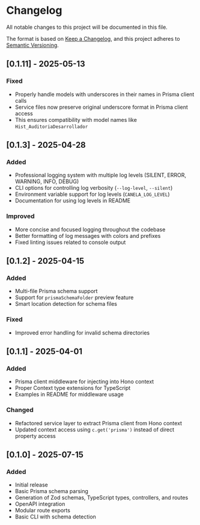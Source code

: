 # Changelog

All notable changes to this project will be documented in this file.

The format is based on [Keep a Changelog](https://keepachangelog.com/en/1.0.0/),
and this project adheres to [Semantic Versioning](https://semver.org/spec/v2.0.0.html).

## [0.1.11] - 2025-05-13

### Fixed

- Properly handle models with underscores in their names in Prisma client calls
- Service files now preserve original underscore format in Prisma client access
- This ensures compatibility with model names like `Hist_AuditoriaDesarrollador`

## [0.1.3] - 2025-04-28

### Added

- Professional logging system with multiple log levels (SILENT, ERROR, WARNING, INFO, DEBUG)
- CLI options for controlling log verbosity (`--log-level`, `--silent`)
- Environment variable support for log levels (`CANELA_LOG_LEVEL`)
- Documentation for using log levels in README

### Improved

- More concise and focused logging throughout the codebase
- Better formatting of log messages with colors and prefixes
- Fixed linting issues related to console output

## [0.1.2] - 2025-04-15

### Added

- Multi-file Prisma schema support
- Support for `prismaSchemaFolder` preview feature
- Smart location detection for schema files

### Fixed

- Improved error handling for invalid schema directories

## [0.1.1] - 2025-04-01

### Added

- Prisma client middleware for injecting into Hono context
- Proper Context type extensions for TypeScript
- Examples in README for middleware usage

### Changed

- Refactored service layer to extract Prisma client from Hono context
- Updated context access using `c.get('prisma')` instead of direct property access

## [0.1.0] - 2025-07-15

### Added

- Initial release
- Basic Prisma schema parsing
- Generation of Zod schemas, TypeScript types, controllers, and routes
- OpenAPI integration
- Modular route exports
- Basic CLI with schema detection
